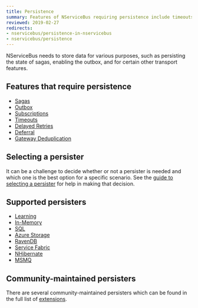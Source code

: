 ```yaml
---
title: Persistence
summary: Features of NServiceBus requiring persistence include timeouts, sagas, and subscription storage.
reviewed: 2019-02-27
redirects:
- nservicebus/persistence-in-nservicebus
- nservicebus/persistence
---
```


NServiceBus needs to store data for various purposes, such as persisting the state of sagas, enabling the outbox, and for certain other transport features.


## Features that require persistence

 * [Sagas](/nservicebus/sagas/)
 * [Outbox](/nservicebus/outbox/)
 * [Subscriptions](/nservicebus/messaging/publish-subscribe/)
 * [Timeouts](/nservicebus/sagas/timeouts.md)
 * [Delayed Retries](/nservicebus/recoverability/#delayed-retries)
 * [Deferral](/nservicebus/messaging/delayed-delivery.md)
 * [Gateway Deduplication](/nservicebus/gateway/)

## Selecting a persister

It can be a challenge to decide whether or not a persister is needed and which one is the best option for a specific scenario. See the [guide to selecting a persister](selecting.md) for help in making that decision.


## Supported persisters

- [Learning](/persistence/learning/)
- [In-Memory](in-memory.md)
- [SQL](/persistence/sql/)
- [Azure Storage](/persistence/azure-storage/)
- [RavenDB](/persistence/ravendb/)
- [Service Fabric](/persistence/service-fabric/)
- [NHibernate](/persistence/nhibernate/)
- [MSMQ](/persistence/msmq/subscription.md)

## Community-maintained persisters

There are several community-maintained persisters which can be found in the full list of [extensions](/components#persisters).
